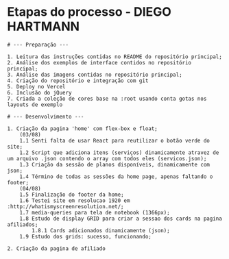 # Etapas do processo - DIEGO HARTMANN

    # --- Preparação ---
	
    1. Leitura das instruções contidas no README do repositório principal;
    2. Análise dos exemplos de interface contidos no repositório principal;
    3. Análise das imagens contidas no repositório principal;
	4. Criação do repositório e integração com git
	5. Deploy no Vercel
	6. Inclusão do jQuery
	7. Criada a coleção de cores base na :root usando conta gotas nos layouts de exemplo
	    
	# --- Desenvolvimento ---
	
    1. Criação da pagina 'home' com flex-box e float;
		(03/08)
		1.1 Senti falta de usar React para reutilizar o botão verde do site;
		1.2 Script que adiciona itens (serviços) dinamicamente atravez de um arquivo .json contendo o array com todos eles (servicos.json);
		1.3 Criação da sessão de planos disponíveis, dinamicamente com json;
		1.4 Término de todas as sessões da home page, apenas faltando o footer;
		(04/08)
		1.5 Finalização do footer da home;
		1.6 Testei site em resolucao 1920 em :http://whatismyscreenresolution.net/;
		1.7 media-queries para tela de notebook (1366px);
		1.8 Estudo de display GRID para criar a sessao dos cards na pagina afiliados;
			1.8.1 Cards adicionados dinamicamente (json);
		1.9 Estudo dos grids: sucesso, funcionando;
	
	2. Criação da pagina de afiliado